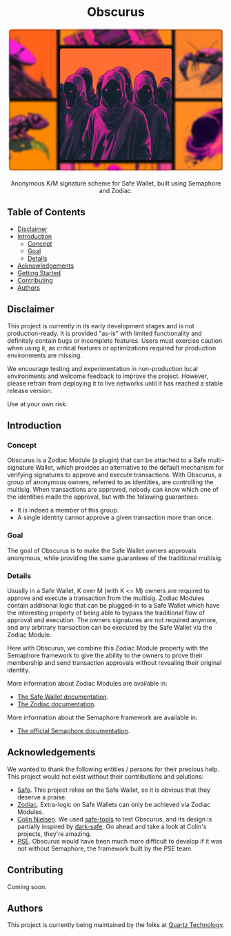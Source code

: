 # <h1 align="center"> Obscurus </h1>

<p align="center">
    <img src=".github/assets/README_ILLUSTRATION.png" style="border-radius:5%" width="800" alt="">
</p>

<p align="center">
    Anonymous K/M signature scheme for Safe Wallet, built using Semaphore and Zodiac.
</p>

## Table of Contents

- [Disclaimer](#disclaimer)
- [Introduction](#introduction)
  - [Concept](#concept)
  - [Goal](#goal)
  - [Details](#details)
- [Acknowledgements](#acknowledgments)
- [Getting Started](#getting-started)
- [Contributing](#contributing)
- [Authors](#authors)

## Disclaimer

This project is currently in its early development stages and is not production-ready.
It is provided "as-is" with limited functionality and definitely contain bugs or incomplete features.
Users must exercise caution when using it, as critical features or optimizations required for production environments are missing.

We encourage testing and experimentation in non-production local environments and welcome feedback to improve the project.
However, please refrain from deploying it to live networks until it has reached a stable release version.

Use at your own risk.

## Introduction

### Concept

Obscurus is a Zodiac Module (a plugin) that can be attached to a Safe multi-signature Wallet, which provides an alternative to the default mechanism for verifying signatures to approve and execute transactions.
With Obscurus, a group of anonymous owners, referred to as identities, are controlling the multisig.
When transactions are approved, nobody can know which one of the identities made the approval, but with the following guarantees:
- It is indeed a member of this group.
- A single identity cannot approve a given transaction more than once.

### Goal

The goal of Obscurus is to make the Safe Wallet owners approvals anonymous, while providing the same guarantees of the traditional multisig.

### Details

Usually in a Safe Wallet, K over M (with K <= M) owners are required to approve and execute a transaction from the multisig.
Zodiac Modules contain additional logic that can be plugged-in to a Safe Wallet which have the interesting property of being able to bypass the traditional flow of approval and execution.
The owners signatures are not required anymore, and any arbitrary transaction can be executed by the Safe Wallet via the Zodiac Module.

Here with Obscurus, we combine this Zodiac Module property with the Semaphore framework to give the ability to the owners to prove their membership and send transaction approvals without revealing their original identity.

More information about Zodiac Modules are available in:

- [The Safe Wallet documentation](https://docs.safe.global/advanced/smart-account-modules).
- [The Zodiac documentation](https://www.zodiac.wiki/documentation).

More information about the Semaphore framework are available in:

- [The official Semaphore documentation](https://docs.semaphore.pse.dev/).

## Acknowledgements

We wanted to thank the following entities / persons for their precious help. This project would not exist without their contributions and solutions:

- [Safe](https://safe.global/). This project relies on the Safe Wallet, so it is obvious that they deserve a praise.
- [Zodiac](https://zodiac.wiki/). Extra-logic on Safe Wallets can only be achieved via Zodiac Modules.
- [Colin Nielsen](https://github.com/colinnielsen). We used [safe-tools](https://github.com/colinnielsen/safe-tools) to test Obscurus, and its design is partially inspired by [dark-safe](https://github.com/colinnielsen/dark-safe). Go ahead and take a look at Colin's projects, they're amazing.
- [PSE](https://pse.dev/). Obscurus would have been much more difficult to develop if it was not without Semaphore, the framework built by the PSE team.

## Contributing

Coming soon.

## Authors

This project is currently being maintained by the folks at [Quartz Technology](https://github.com/quartz-technology).

